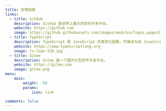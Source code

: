 ```yaml
---
title: 友情链接
links:
  - title: GitHub
    description: GitHub 是世界上最大的软件开发平台。
    website: https://github.com
    image: https://github.githubassets.com/images/modules/logos_page/GitHub-Mark.png
  - title: TypeScript
    description: TypeScript 是 JavaScript 的类型化超集，可编译为纯 JavaScript。
    website: https://www.typescriptlang.org
    image: ts-logo-128.jpg
  - title: Gitee
    description: Gitee 是一个国内大型软件开发平台。
    website: https://gitee.com
    image: gitee.png
menu:
    main: 
        weight: -50
        params:
            icon: link

comments: false
---
```




